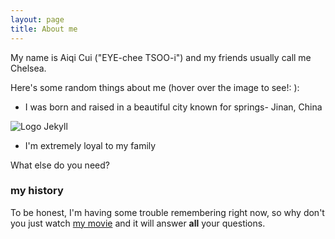 ```yaml
---
layout: page
title: About me
---
```



My name is Aiqi Cui ("EYE-chee TSOO-i") and my friends usually call me Chelsea. 

Here's some random things about me (hover over the image to see!: ):


- I was born and raised in a beautiful city known for springs- Jinan, China

![Logo Jekyll]({{site.url}}/img/jinan1.jpeg)

- I'm extremely loyal to my family

What else do you need?

### my history

To be honest, I'm having some trouble remembering right now, so why don't you just watch [my movie](http://en.wikipedia.org/wiki/The_Princess_Bride_%28film%29) and it will answer **all** your questions.